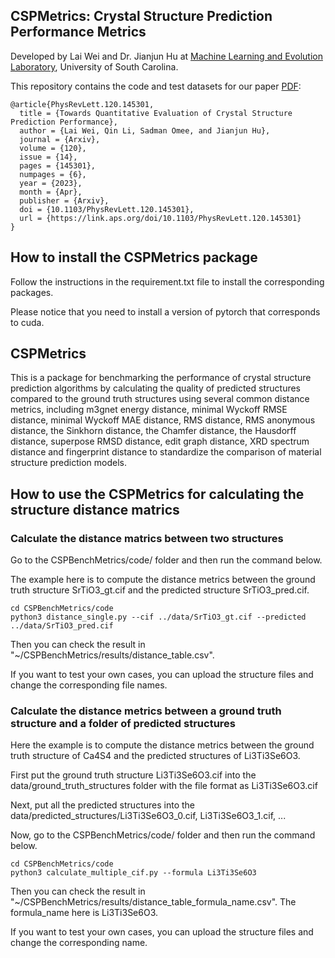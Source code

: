 ## CSPMetrics: Crystal Structure Prediction Performance Metrics

Developed by Lai Wei and Dr. Jianjun Hu at <a href="http://mleg.cse.sc.edu" target="_blank">Machine Learning and Evolution Laboratory</a>, University of South Carolina.


This repository contains the code and test datasets for our paper [PDF]():

```
@article{PhysRevLett.120.145301,
  title = {Towards Quantitative Evaluation of Crystal Structure Prediction Performance},
  author = {Lai Wei, Qin Li, Sadman Omee, and Jianjun Hu},
  journal = {Arxiv},
  volume = {120},
  issue = {14},
  pages = {145301},
  numpages = {6},
  year = {2023},
  month = {Apr},
  publisher = {Arxiv},
  doi = {10.1103/PhysRevLett.120.145301},
  url = {https://link.aps.org/doi/10.1103/PhysRevLett.120.145301}
}
```



## How to install the CSPMetrics package

Follow the instructions in the requirement.txt file to install the corresponding packages.

Please notice that you need to install a version of pytorch that corresponds to cuda.

## CSPMetrics
This is a package for benchmarking the performance of crystal structure prediction algorithms by calculating the quality of predicted structures compared to the ground truth structures using several common distance metrics, including m3gnet energy distance, minimal Wyckoff RMSE distance, minimal Wyckoff MAE distance, RMS distance, RMS anonymous distance, the Sinkhorn distance, the Chamfer distance, the Hausdorff distance, superpose RMSD distance, edit graph distance, XRD spectrum distance and fingerprint distance to standardize the comparison of material structure prediction models.  

## How to use the CSPMetrics for calculating the structure distance matrics

### Calculate the distance matrics between two structures

Go to the CSPBenchMetrics/code/ folder and then run the command below. 

The example here is to compute the distance metrics between the ground truth structure SrTiO3_gt.cif and the predicted structure SrTiO3_pred.cif. 
```
cd CSPBenchMetrics/code
python3 distance_single.py --cif ../data/SrTiO3_gt.cif --predicted ../data/SrTiO3_pred.cif
```
Then you can check the result in "~/CSPBenchMetrics/results/distance_table.csv".

If you want to test your own cases, you can upload the structure files and change the corresponding file names.

### Calculate the distance metrics between a ground truth structure and a folder of predicted structures

Here the example is to compute the distance metrics between the ground truth structure of Ca4S4 and the predicted structures of Li3Ti3Se6O3. 

First put the ground truth structure Li3Ti3Se6O3.cif into the data/ground_truth_structures folder with the file format as Li3Ti3Se6O3.cif

Next, put all the predicted structures into the data/predicted_structures/Li3Ti3Se6O3_0.cif, Li3Ti3Se6O3_1.cif, ...

Now, go to the CSPBenchMetrics/code/ folder and then run the command below. 

```
cd CSPBenchMetrics/code
python3 calculate_multiple_cif.py --formula Li3Ti3Se6O3
```
Then you can check the result in "~/CSPBenchMetrics/results/distance_table_formula_name.csv". The formula_name here is Li3Ti3Se6O3.

If you want to test your own cases, you can upload the structure files and change the corresponding name.
